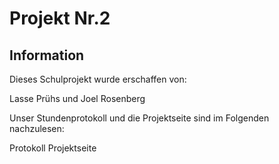 # Projekt Nr.2  
## Information  

Dieses Schulprojekt wurde erschaffen von:  

Lasse Prühs und Joel Rosenberg  

Unser Stundenprotokoll und die Projektseite sind im Folgenden nachzulesen:

Protokoll
Projektseite
